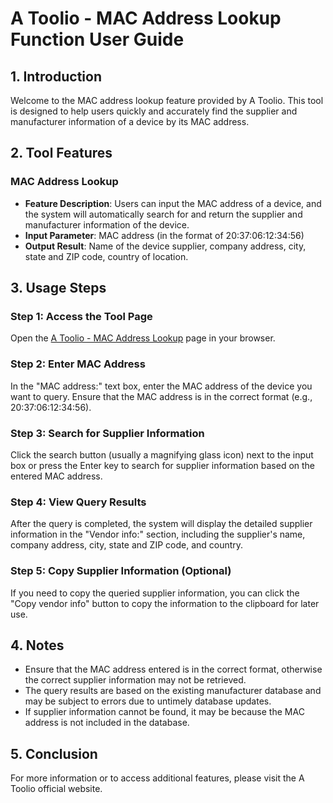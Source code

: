 # A Toolio - MAC Address Lookup Function User Guide

## 1. Introduction
Welcome to the MAC address lookup feature provided by A Toolio. This tool is designed to help users quickly and accurately find the supplier and manufacturer information of a device by its MAC address.

## 2. Tool Features
### MAC Address Lookup
- **Feature Description**: Users can input the MAC address of a device, and the system will automatically search for and return the supplier and manufacturer information of the device.
- **Input Parameter**: MAC address (in the format of 20:37:06:12:34:56)
- **Output Result**: Name of the device supplier, company address, city, state and ZIP code, country of location.

## 3. Usage Steps
### Step 1: Access the Tool Page
Open the [A Toolio - MAC Address Lookup](https://atoolio.com/mac-address-lookup) page in your browser.

### Step 2: Enter MAC Address
In the "MAC address:" text box, enter the MAC address of the device you want to query. Ensure that the MAC address is in the correct format (e.g., 20:37:06:12:34:56).

### Step 3: Search for Supplier Information
Click the search button (usually a magnifying glass icon) next to the input box or press the Enter key to search for supplier information based on the entered MAC address.

### Step 4: View Query Results
After the query is completed, the system will display the detailed supplier information in the "Vendor info:" section, including the supplier's name, company address, city, state and ZIP code, and country.

### Step 5: Copy Supplier Information (Optional)
If you need to copy the queried supplier information, you can click the "Copy vendor info" button to copy the information to the clipboard for later use.

## 4. Notes
- Ensure that the MAC address entered is in the correct format, otherwise the correct supplier information may not be retrieved.
- The query results are based on the existing manufacturer database and may be subject to errors due to untimely database updates.
- If supplier information cannot be found, it may be because the MAC address is not included in the database.

## 5. Conclusion
For more information or to access additional features, please visit the A Toolio official website.